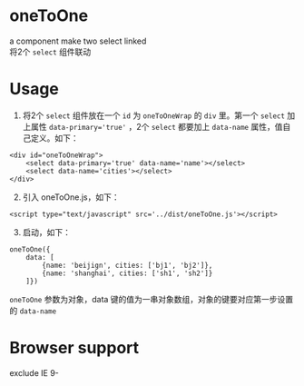 # oneToOne
a component make two select linked  
将2个 `select` 组件联动  

# Usage
1. 将2个 `select` 组件放在一个 `id` 为 `oneToOneWrap` 的 `div` 里。第一个 `select` 加上属性 `data-primary='true'` ，2个 `select` 都要加上 `data-name` 属性，值自己定义。如下：
````
<div id="oneToOneWrap">
    <select data-primary='true' data-name='name'></select>
    <select data-name='cities'></select>
</div>
````

2. 引入 oneToOne.js，如下：
````
<script type="text/javascript" src='../dist/oneToOne.js'></script>
````

3. 启动，如下：
````
oneToOne({
    data: [
        {name: 'beijign', cities: ['bj1', 'bj2']}, 
        {name: 'shanghai', cities: ['sh1', 'sh2']}
    ]})
````
`oneToOne` 参数为对象，data 键的值为一串对象数组，对象的键要对应第一步设置的 `data-name`  

# Browser support
exclude IE 9-
